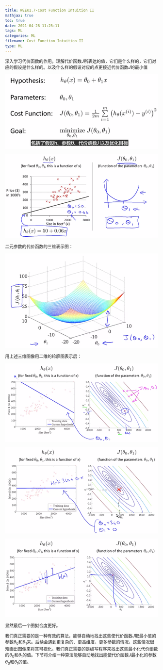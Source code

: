 ```yaml
---
title: WEEK1.7-Cost Function Intuition II
mathjax: true
toc: true
date: 2021-04-28 11:25:11
tags: ML
categories: ML
filename: Cost Function Intuition II
type: ML
---
```


深入学习代价函数的作用。理解代价函数$J$所表达的值，它们是什么样的，它们对应的假设是什么样的。以及什么样的假设对应的点更接近代价函数$J$的最小值

![image-20210428090055570](WEEK1-Cost-Function-Intuition-II/image-20210428090055570.png)

![image-20210428090946716](WEEK1-Cost-Function-Intuition-II/image-20210428090946716.png)

二元参数的代价函数的三维表示图：

![image-20210428091030392](WEEK1-Cost-Function-Intuition-II/image-20210428091030392.png)

用上述三维图像用二维的轮廓图表示后：

![image-20210428091118488](WEEK1-Cost-Function-Intuition-II/image-20210428091118488.png)

![image-20210428091155597](WEEK1-Cost-Function-Intuition-II/image-20210428091155597.png)

![image-20210428091551346](WEEK1-Cost-Function-Intuition-II/image-20210428091551346.png)

显然最后一个图拟合度更好。

我们真正需要的是一种有效的算法，能够自动地找出这些使代价函数$J$取最小值的参数$\theta_0$和$\theta_1$来。后续会遇到更复杂的、更高维度、更多参数的情况，这些情况很难画出图像来将其可视化。我们真正需要的是编写程序来找出这些最小化代价函数的$\theta_0$和$\theta_1$的值。下节将介绍一种算法能够自动地找出能使代价函数$J$最小化的参数$\theta_0$和$\theta_1$的值。